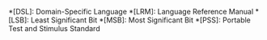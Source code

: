 *[DSL]: Domain-Specific Language
*[LRM]: Language Reference Manual
*[LSB]: Least Significant Bit
*[MSB]: Most Significant Bit
*[PSS]: Portable Test and Stimulus Standard
